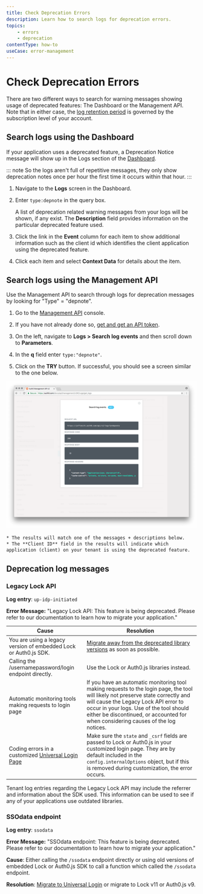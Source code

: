 ```yaml
---
title: Check Deprecation Errors
description: Learn how to search logs for deprecation errors. 
topics:
    - errors
    - deprecation
contentType: how-to
useCase: error-management
---
```

# Check Deprecation Errors

There are two different ways to search for warning messages showing usage of deprecated features: The Dashboard or the Management API. Note that in either case, the [log retention period](/logs#how-long-is-log-file-data-available-) is governed by the subscription level of your account.

## Search logs using the Dashboard

If your application uses a deprecated feature, a Deprecation Notice message will show up in the Logs section of the [Dashboard](${manage_url}/#/).

::: note
So the logs aren't full of repetitive messages, they only show deprecation notes once per hour the first time it occurs within that hour.
:::

1. Navigate to the **Logs** screen in the Dashboard. 

2. Enter `type:depnote` in the query box. 

    A list of deprecation related warning messages from your logs will be shown, if any exist. The **Description** field provides information on the particular deprecated feature used. 

2. Click the link in the **Event** column for each item to show additional information such as the client id which identifies the client application using the deprecated feature.

3. Click each item and select **Context Data** for details about the item.

## Search logs using the Management API

Use the Management API to search through logs for deprecation messages by looking for  "Type" = "depnote".

1. Go to the [Management API](/api/management/v2) console.

2. If you have not already done so, [get and get an API token](/api/management/v2/tokens).

3. On the left, navigate to **Logs > Search log events** and then scroll down to **Parameters**.

4. In the **q** field enter `type:"depnote"`.

5. Click on the **TRY** button. If successful, you should see a screen similar to the one below.

![Management API - Logs - Results](/media/articles/errors/libraries/management-api-logs-results.png)

    * The results will match one of the messages + descriptions below.
    * The **Client ID** field in the results will indicate which application (client) on your tenant is using the deprecated feature.

## Deprecation log messages 

### Legacy Lock API

**Log entry**: `up-idp-initiated`

**Error Message:** "Legacy Lock API: This feature is being deprecated. Please refer to our documentation to learn how to migrate your application."

| Cause | Resolution |
| --- | --- |
| You are using a legacy version of embedded Lock or Auth0.js SDK. | [Migrate away from the deprecated library versions](/product-lifecycle/migration/legacy-lock-api-deprecation) as soon as possible. |
| Calling the /usernamepassword/login endpoint directly. | Use the Lock or Auth0.js libraries instead. |
| Automatic monitoring tools making requests to login page | If you have an automatic monitoring tool making requests to the login page, the tool will likely not preserve state correctly and will cause the Legacy Lock API error to occur in your logs. Use of the tool should either be discontinued, or accounted for when considering causes of the log notices. |
| Coding errors in a customized [Universal Login Page](/hosted-pages/login) | Make sure the `state` and `_csrf` fields are passed to Lock or Auth0.js in your customized login page. They are by default included in the `config.internalOptions` object, but if this is removed during customization, the error occurs. |

Tenant log entries regarding the Legacy Lock API may include the referrer and information about the SDK used. This information can be used to see if any of your applications use outdated libraries.

### SSOdata endpoint

**Log entry**: `ssodata`

**Error Message:** "SSOdata endpoint: This feature is being deprecated. Please refer to our documentation to learn how to migrate your application."

**Cause**: Either calling the `/ssodata` endpoint directly or using old versions of embedded Lock or Auth0.js SDK to call a function which called the `/ssodata` endpoint. 

**Resolution**: [Migrate to Universal Login](/guides/login/migration-embedded-universal) or migrate to Lock v11 or Auth0.js v9.
